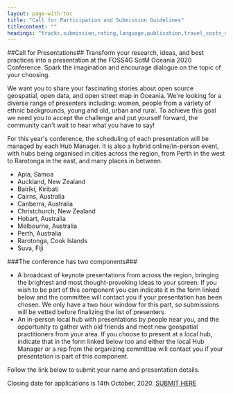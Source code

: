```yaml
---
layout: page-with-toc
title: "Call for Participation and Submission Guidelines"
titlecontent: ""
headings: "tracks,submission,rating,language,publication,travel_costs_visa,committee,timeline_deadlines,submit"
---
```


##Call for Presentations##
Transform your research, ideas, and best practices into a presentation at the FOSS4G SotM Oceania 2020 Conference. Spark the imagination and encourage dialogue on the topic of your choosing.

We want you to share your fascinating stories about open source geospatial, open data, and open street map in Oceania. We're looking for a diverse range of presenters including: women, people from a variety of ethnic backgrounds, young and old, urban and rural. To achieve this goal we need you to accept the challenge and put yourself forward, the community can't wait to hear what you have to say!

For this year's conference, the scheduling of each presentation will be managed by each Hub Manager. It is also a hybrid online/in-person event, with hubs being organised in cities across the region, from Perth in the west to Rarotonga in the east, and many places in between. 

* Apia, Samoa
* Auckland, New Zealand
* Bairiki, Kiribati
* Cairns, Australia
* Canberra, Australia
* Christchurch, New Zealand
* Hobart, Australia
* Melbourne, Australia
* Perth, Australia 
* Rarotonga, Cook Islands
* Suva, Fiji

###The conference has two components###

* A broadcast of keynote presentations from across the region, bringing the brightest and most thought-provoking ideas to your screen. If you wish to be part of this component you can indicate it in the form linked below and the committee will contact you if your presentation has been chosen. We only have a two hour window for this part, so submissions will be vetted before finalizing the list of presenters.  
* An in-person local hub with presentations by people near you, and the opportunity to gather with old friends and meet new geospatial practitioners from your area. If you choose to present at a local hub, indicate that in the form linked below too and either the local Hub Manager or a rep from the organizing committee will contact you if your presentation is part of this component.

Follow the link below to submit your name and presentation details.

Closing date for applications is 14th October, 2020.
[SUBMIT HERE](https://docs.google.com/forms/d/e/1FAIpQLSd8aZjlZvP5ArubK0DkcIfEUIZnyxZLy1pNFS0p4YafKSo4LA/viewform)

